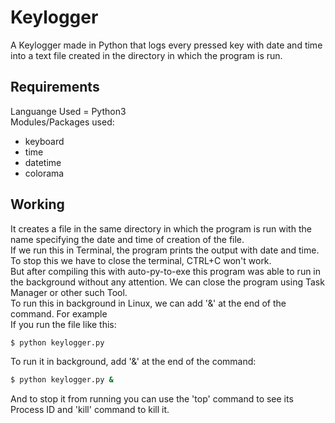 # Keylogger
A Keylogger made in Python that logs every pressed key with date and time into a text file created in the directory in which the program is run.<br />

## Requirements
Languange Used = Python3<br />
Modules/Packages used:
* keyboard
* time
* datetime
* colorama

## Working
It creates a file in the same directory in which the program is run with the name specifying the date and time of creation of the file.<br />
If we run this in Terminal, the program prints the output with date and time. To stop this we have to close the terminal, CTRL+C won't work.<br />
But after compiling this with auto-py-to-exe this program was able to run in the background without any attention. We can close the program using Task Manager or other such Tool.<br />
To run this in background in Linux, we can add '&' at the end of the command. For example <br />
If you run the file like this:
```bash
$ python keylogger.py
```
To run it in background, add '&' at the end of the command:
```bash
$ python keylogger.py &
```
And to stop it from running you can use the 'top' command to see its Process ID and 'kill' command to kill it.
